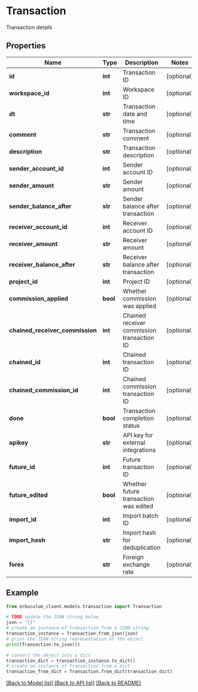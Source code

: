 # Transaction

Transaction details

## Properties

Name | Type | Description | Notes
------------ | ------------- | ------------- | -------------
**id** | **int** | Transaction ID | [optional] 
**workspace_id** | **int** | Workspace ID | [optional] 
**dt** | **str** | Transaction date and time | [optional] 
**comment** | **str** | Transaction comment | [optional] 
**description** | **str** | Transaction description | [optional] 
**sender_account_id** | **int** | Sender account ID | [optional] 
**sender_amount** | **str** | Sender amount | [optional] 
**sender_balance_after** | **str** | Sender balance after transaction | [optional] 
**receiver_account_id** | **int** | Receiver account ID | [optional] 
**receiver_amount** | **str** | Receiver amount | [optional] 
**receiver_balance_after** | **str** | Receiver balance after transaction | [optional] 
**project_id** | **int** | Project ID | [optional] 
**commission_applied** | **bool** | Whether commission was applied | [optional] 
**chained_receiver_commission** | **int** | Chained receiver commission transaction ID | [optional] 
**chained_id** | **int** | Chained transaction ID | [optional] 
**chained_commission_id** | **int** | Chained commission transaction ID | [optional] 
**done** | **bool** | Transaction completion status | [optional] 
**apikey** | **str** | API key for external integrations | [optional] 
**future_id** | **int** | Future transaction ID | [optional] 
**future_edited** | **bool** | Whether future transaction was edited | [optional] 
**import_id** | **int** | Import batch ID | [optional] 
**import_hash** | **str** | Import hash for deduplication | [optional] 
**forex** | **str** | Foreign exchange rate | [optional] 

## Example

```python
from orbuculum_client.models.transaction import Transaction

# TODO update the JSON string below
json = "{}"
# create an instance of Transaction from a JSON string
transaction_instance = Transaction.from_json(json)
# print the JSON string representation of the object
print(Transaction.to_json())

# convert the object into a dict
transaction_dict = transaction_instance.to_dict()
# create an instance of Transaction from a dict
transaction_from_dict = Transaction.from_dict(transaction_dict)
```
[[Back to Model list]](../README.md#documentation-for-models) [[Back to API list]](../README.md#documentation-for-api-endpoints) [[Back to README]](../README.md)


